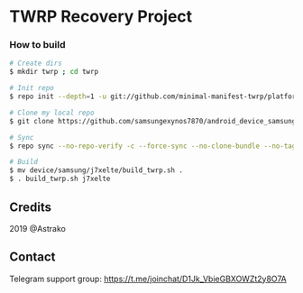 # TWRP Recovery Project

### How to build ###

```bash
# Create dirs
$ mkdir twrp ; cd twrp

# Init repo
$ repo init --depth=1 -u git://github.com/minimal-manifest-twrp/platform_manifest_twrp_omni.git -b twrp-9.0

# Clone my local repo
$ git clone https://github.com/samsungexynos7870/android_device_samsung_j7xelte.git -b twrp device/samsung/j7xelte

# Sync
$ repo sync --no-repo-verify -c --force-sync --no-clone-bundle --no-tags --optimized-fetch --prune -j`nproc`

# Build
$ mv device/samsung/j7xelte/build_twrp.sh .
$ . build_twrp.sh j7xelte
```

## Credits
2019 @Astrako

## Contact
Telegram support group: https://t.me/joinchat/D1Jk_VbieGBXOWZt2y8O7A
